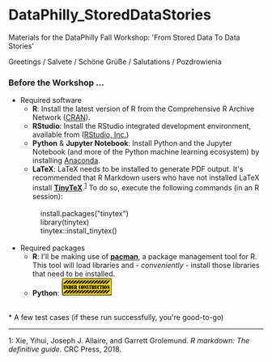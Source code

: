 # DataPhilly_StoredDataStories
Materials for the DataPhilly Fall Workshop: 'From Stored Data To Data Stories'

Greetings / Salvete / Schöne Grüße / Salutations / Pozdrowienia

### Before the Workshop ... ###  
* Required software  
  * **R**: Install the latest version of R from the Comprehensive R Archive Network ([CRAN](https://cran.r-project.org)).  
  * **RStudio**: Install the RStudio integrated development environment, available from ([RStudio, Inc.](https://www.rstudio.com))  
  * **Python** & **Jupyter Notebook**: Install Python and the Jupyter Notebook (and more of the Python machine learning ecosystem) by installing [Anaconda](https://www.anaconda.com/products/individual).
  * **LaTeX**: LaTeX needs to be installed to generate PDF output. It's recommended that R Markdown users who have not installed LaTeX install **[TinyTeX](https://yihui.name/tinytex/)**.<sup>[1](#RMarkdown)</sup> To do so, execute the following commands (in an R session):  
            <br>
            &nbsp;&nbsp;&nbsp;&nbsp;install.packages("tinytex")  
            &nbsp;&nbsp;&nbsp;&nbsp;library(tinytex)  
            &nbsp;&nbsp;&nbsp;&nbsp;tinytex::install_tinytex()  
            <br>
* Required packages  
   * **R**: I'll be making use of **[pacman](https://github.com/trinker/pacman)**, a package management tool for R. This tool will load libraries and - *conveniently* - install those libraries that need to be installed. 
   * **Python**: <img src = '/images/UnderConstruction.png' width='100' height='35'>  
<br>
* A few test cases (if these run successfully, you're good-to-go)  

***  
<a name="RMarkdown">1</a>: Xie, Yihui, Joseph J. Allaire, and Garrett Grolemund. *R markdown: The definitive guide.* CRC Press, 2018.
